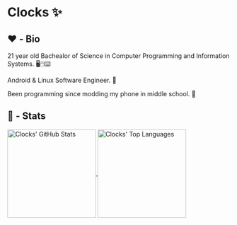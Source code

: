 # Clocks ✨

## ❤️ - Bio

21 year old Bachealor of Science in Computer Programming and Information Systems. 🖥️🖱️⌨️

Android & Linux Software Engineer. 🐧

Been programming since modding my phone in middle school. 🧮

## 💮 - Stats 

<a href="https://github.com/anuraghazra/github-readme-stats">
  <img height=200 align="center" src="https://github-readme-stats.vercel.app/api?username=doomsdayrs" alt="Clocks' GitHub Stats"/>
</a>
<a href="https://github.com/anuraghazra/convoychat">
  <img height=200 align="center" src="https://github-readme-stats.vercel.app/api/top-langs?username=doomsdayrs&layout=compact&langs_count=8&card_width=320" alt="Clocks' Top Languages"/>
</a>

<!--
**Doomsdayrs/doomsdayrs** is a ✨ _special_ ✨ repository because its `README.md` (this file) appears on your GitHub profile.

Here are some ideas to get you started:

- 🔭 I’m currently working on ...
- 🌱 I’m currently learning ...
- 👯 I’m looking to collaborate on ...
- 🤔 I’m looking for help with ...
- 💬 Ask me about ...
- 📫 How to reach me: ...
- 😄 Pronouns: ...
- ⚡ Fun fact: ...
-->
